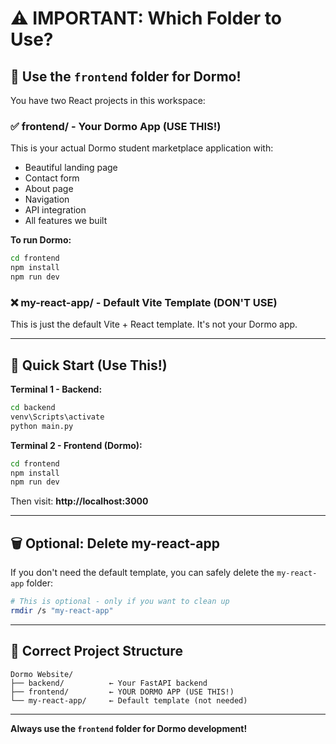 # ⚠️ IMPORTANT: Which Folder to Use?

## 🎯 Use the `frontend` folder for Dormo!

You have two React projects in this workspace:

### ✅ **frontend/** - Your Dormo App (USE THIS!)
This is your actual Dormo student marketplace application with:
- Beautiful landing page
- Contact form
- About page
- Navigation
- API integration
- All features we built

**To run Dormo:**
```bash
cd frontend
npm install
npm run dev
```

### ❌ **my-react-app/** - Default Vite Template (DON'T USE)
This is just the default Vite + React template. It's not your Dormo app.

---

## 🚀 Quick Start (Use This!)

**Terminal 1 - Backend:**
```bash
cd backend
venv\Scripts\activate
python main.py
```

**Terminal 2 - Frontend (Dormo):**
```bash
cd frontend
npm install
npm run dev
```

Then visit: **http://localhost:3000**

---

## 🗑️ Optional: Delete my-react-app

If you don't need the default template, you can safely delete the `my-react-app` folder:
```bash
# This is optional - only if you want to clean up
rmdir /s "my-react-app"
```

---

## 📁 Correct Project Structure

```
Dormo Website/
├── backend/          ← Your FastAPI backend
├── frontend/         ← YOUR DORMO APP (USE THIS!)
└── my-react-app/     ← Default template (not needed)
```

---

**Always use the `frontend` folder for Dormo development!**
